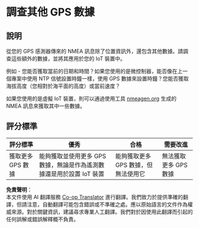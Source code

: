 <!--
CO_OP_TRANSLATOR_METADATA:
{
  "original_hash": "bded364fc06ce37d7a76aed3be1ba73a",
  "translation_date": "2025-08-25T00:51:32+00:00",
  "source_file": "3-transport/lessons/1-location-tracking/assignment.md",
  "language_code": "tw"
}
-->
# 調查其他 GPS 數據

## 說明

從您的 GPS 感測器傳來的 NMEA 訊息除了位置資訊外，還包含其他數據。請調查這些額外的數據，並將其應用於您的 IoT 裝置中。

例如 - 您能否獲取當前的日期和時間？如果您使用的是微控制器，能否像在上一個專案中使用 NTP 信號設置時鐘一樣，使用 GPS 數據來設置時鐘？您能否獲取海拔高度（您相對於海平面的高度）或當前速度？

如果您使用的是虛擬 IoT 裝置，則可以通過使用工具 [nmeagen.org](https://www.nmeagen.org) 生成的 NMEA 訊息來獲取其中一些數據。

## 評分標準

| 評分標準 | 優秀 | 合格 | 需要改進 |
| -------- | ---- | ---- | -------- |
| 獲取更多 GPS 數據 | 能夠獲取並使用更多 GPS 數據，無論是作為遙測數據還是用於設置 IoT 裝置 | 能夠獲取更多 GPS 數據，但無法使用它 | 無法獲取更多 GPS 數據 |

**免責聲明**：  
本文件使用 AI 翻譯服務 [Co-op Translator](https://github.com/Azure/co-op-translator) 進行翻譯。我們致力於提供準確的翻譯，但請注意，自動翻譯可能包含錯誤或不準確之處。應以原始語言的文件作為權威來源。對於關鍵資訊，建議尋求專業人工翻譯。我們對於因使用此翻譯而引起的任何誤解或錯誤解釋概不負責。